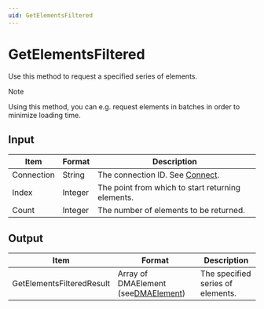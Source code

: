 ```yaml
---
uid: GetElementsFiltered
---
```


# GetElementsFiltered

Use this method to request a specified series of elements.

> [!NOTE]
> Using this method, you can e.g. request elements in batches in order to minimize loading time.

## Input

| Item       | Format  | Description                                       |
|------------|---------|---------------------------------------------------|
| Connection | String  | The connection ID. See [Connect](xref:Connect).     |
| Index      | Integer | The point from which to start returning elements. |
| Count      | Integer | The number of elements to be returned.            |

## Output

| Item                      | Format                                                                                    | Description                       |
|---------------------------|-------------------------------------------------------------------------------------------|-----------------------------------|
| GetElementsFilteredResult | Array of DMAElement (see[DMAElement](xref:DMAElement1#dmaelement)) | The specified series of elements. |

